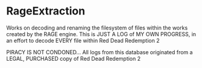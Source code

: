 # RageExtraction
Works on decoding and renaming the filesystem of files within the works created by the RAGE engine. This is JUST A LOG of MY OWN PROGRESS, in an effort to decode EVERY file within Red Dead Redemption 2

PIRACY IS NOT CONDONED... All logs from this database originated from a LEGAL, PURCHASED copy of Red Dead Redemption 2
